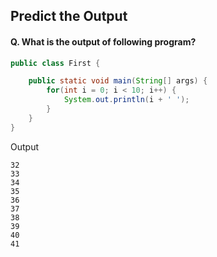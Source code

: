 ## Predict the Output

#### Q. What is the output of following program?
```java
public class First {

	public static void main(String[] args) {
		for(int i = 0; i < 10; i++) {
			System.out.println(i + ' ');
		}
	}
}
```
Output
```
32
33
34
35
36
37
38
39
40
41
```




